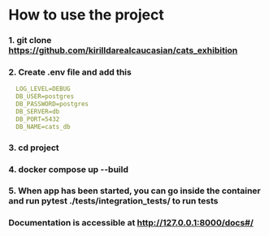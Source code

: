 # How to use the project

### 1. git clone https://github.com/kirilldarealcaucasian/cats_exhibition


### 2. Create .env file and add this
```yaml
  LOG_LEVEL=DEBUG
  DB_USER=postgres
  DB_PASSWORD=postgres
  DB_SERVER=db
  DB_PORT=5432
  DB_NAME=cats_db
```
### 3. cd project

### 4. docker compose up --build

### 5. When app has been started, you can go inside the container and run pytest ./tests/integration_tests/ to run tests

### Documentation is accessible at http://127.0.0.1:8000/docs#/